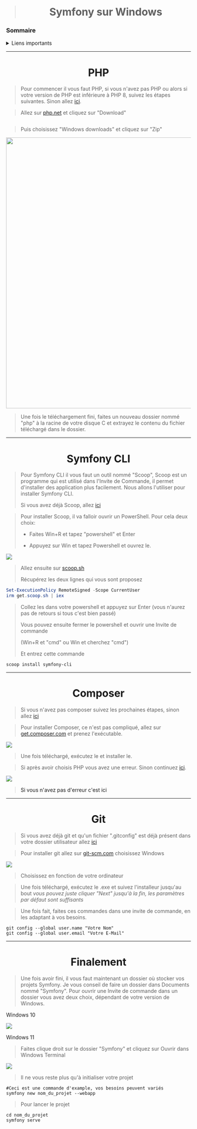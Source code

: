 > <h1 align="center">Symfony sur Windows</h1>

<h3>Sommaire</h3>

<details>
    <summary>Liens importants</summary>
    <ul>
        <li><a href="#php">PHP</a></li>
        <li><a href="#symfony-cli">Symfony CLI</a></li>
        <li><a href="#composer">Composer</a></li>
        <li><a href="#git">Git</a></li>
        <li><a href="#end">Finalement</a></li>
    </ul>
</details>

---

<h1 align="center"><a id="php">PHP</a></h1>

> Pour commencer il vous faut PHP, si vous n'avez pas PHP ou alors si votre version de PHP est inférieure à PHP 8, suivez les étapes suivantes. Sinon allez [ici](#symfony-cli).

> Allez sur [php.net](https://php.net) et cliquez sur "Download"

<img title="" src="./assets/symfony_windows/step_1.png" alt="" data-align="inline">

> Puis choisissez "Windows downloads" et cliquez sur "Zip" 

<img title="" src="./assets/symfony_windows/step_2.png" alt="" data-align="inline" width="736">

<img title="" src="./assets/symfony_windows/step_3.png" alt="" data-align="inline">

> Une fois le téléchargement fini, faites un nouveau dossier nommé "php" à la racine de votre disque C et extrayez le contenu du fichier téléchargé dans le dossier.

---

<h1 align="center"><a id="symfony-cli">Symfony CLI</a></h1>

> Pour Symfony CLI il vous faut un outil nommé "Scoop", Scoop est un programme qui est utilisé dans l'Invite de Commande, il permet d'installer des application plus facilement. Nous allons l'utiliser pour installer Symfony CLI.
> 
> Si vous avez déjà Scoop, allez [ici](#composer)

> Pour installer Scoop, il va falloir ouvrir un PowerShell. Pour cela deux choix:
> 
> - Faites Win+R et tapez "powershell" et Enter
> 
> - Appuyez sur Win et tapez Powershell et ouvrez le.

![](./assets/symfony_windows/step_4.png)

> Allez ensuite sur [scoop.sh](https://scoop.sh/)
> 
> Récupérez les deux lignes qui vous sont proposez 

```powershell
Set-ExecutionPolicy RemoteSigned -Scope CurrentUser
irm get.scoop.sh | iex
```

> Collez les dans votre powershell et appuyez sur Enter (vous n'aurez pas de retours si tous c'est bien passé)
> 
> Vous pouvez ensuite fermer le powershell et ouvrir une Invite de commande
> 
> (Win+R et "cmd" ou Win et cherchez "cmd")
> 
> Et entrez cette commande

```shell
scoop install symfony-cli
```

---

<h1 align="center"><a id="composer">Composer</a></h1>

> Si vous n'avez pas composer suivez les prochaines étapes, sinon allez [ici](#git)

> Pour installer Composer, ce n'est pas compliqué, allez sur [get.composer.com](https://getcomposer.org/download/) et prenez l'exécutable.

![](./assets/symfony_windows/step_5.png)

> Une fois téléchargé, exécutez le et installer le.

> Si après avoir choisis PHP vous avez une erreur. Sinon continuez [ici](#no_phperror_composer).

![](./assets/symfony_windows/step_6.png)

> <a id="no_phperror_composer">
> Si vous n'avez pas d'erreur c'est ici
> </a>

---

<h1 align="center"><a id="git">Git</a></h1>

> Si vous avez déjà git et qu'un fichier ".gitconfig" est déjà présent dans votre dossier utilisateur allez [ici](#end)

> Pour installer git allez sur [git-scm.com](https://git-scm.com/downloads) choisissez Windows

![](./assets/symfony_windows/step_7.png)

> Choisissez en fonction de votre ordinateur

> Une fois téléchargé, exécutez le .exe et suivez l'installeur jusqu'au bout *vous pouvez juste cliquer "Next" jusqu'à la fin, les paramètres par défaut sont  suffisants*

> Une fois fait, faites ces commandes dans une invite de commande, en les adaptant à vos besoins.

```shell
git config --global user.name "Votre Nom"
git config --global user.email "Votre E-Mail"
```

---

<h1 align="center"><a id="end">Finalement</a></h1>

> Une fois avoir fini, il vous faut maintenant un dossier où stocker vos projets Symfony. Je vous conseil de faire un dossier dans Documents nommé "Symfony". Pour ouvrir une Invite de commande dans un dossier vous avez deux choix, dépendant de votre version de Windows.

Windows 10

![](./assets/symfony_windows/step_8.png)

Windows 11

> Faites clique droit sur le dossier "Symfony" et cliquez sur Ouvrir dans Windows Terminal

![](./assets/symfony_windows/step_9.png)

> Il ne vous reste plus qu'à initialiser votre projet

```shell
#Ceci est une commande d'example, vos besoins peuvent variés
symfony new nom_du_projet --webapp
```

> Pour lancer le projet

```shell
cd nom_du_projet
symfony serve
```
